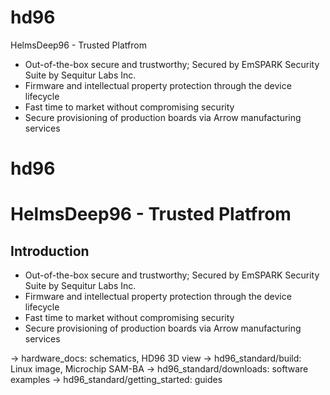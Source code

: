# hd96
HelmsDeep96 - Trusted Platfrom

-	Out-of-the-box secure and trustworthy; Secured by EmSPARK Security Suite by Sequitur Labs Inc.
-	Firmware and intellectual property protection through the device lifecycle
-	Fast time to market without compromising security 
-	Secure provisioning of production boards via Arrow manufacturing services

# hd96
HelmsDeep96 - Trusted Platfrom
====================================================

Introduction
------------------------
-	Out-of-the-box secure and trustworthy; Secured by EmSPARK Security Suite by Sequitur Labs Inc.
-	Firmware and intellectual property protection through the device lifecycle
-	Fast time to market without compromising security 
-	Secure provisioning of production boards via Arrow manufacturing services

-> hardware_docs: schematics, HD96 3D view
-> hd96_standard/build: Linux image, Microchip SAM-BA
-> hd96_standard/downloads: software examples
-> hd96_standard/getting_started: guides